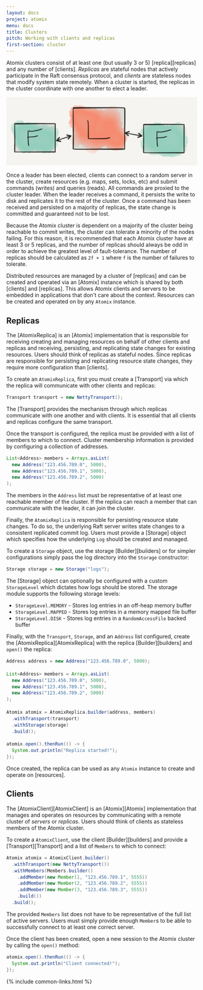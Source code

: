```yaml
---
layout: docs
project: atomix
menu: docs
title: Clusters
pitch: Working with clients and replicas
first-section: cluster
---
```


Atomix clusters consist of at least one (but usually 3 or 5) [replica][replicas] and any number of [clients]. *Replicas* are stateful nodes that actively participate in the Raft consensus protocol, and *clients* are stateless nodes that modify system state remotely. When a cluster is started, the replicas in the cluster coordinate with one another to elect a leader.

![Atomix cluster](/assets/img/docs/cluster.png)

Once a leader has been elected, clients can connect to a random server in the cluster, create resources (e.g. maps, sets, locks, etc) and submit commands (writes) and queries (reads). All commands are proxied to the cluster leader. When the leader receives a command, it persists the write to disk and replicates it to the rest of the cluster. Once a command has been received and persisted on a majority of replicas, the state change is committed and guaranteed not to be lost.

Because the Atomix cluster is dependent on a majority of the cluster being reachable to commit writes, the cluster can tolerate a minority of the nodes failing. For this reason, it is recommended that each Atomix cluster have at least 3 or 5 replicas, and the number of replicas should always be odd in order to achieve the greatest level of fault-tolerance. The number of replicas should be calculated as `2f + 1` where `f` is the number of failures to tolerate.

Distributed resources are managed by a cluster of [replicas] and can be created and operated via an [Atomix] instance which is shared by both [clients] and [replicas]. This allows Atomix clients and servers to be embedded in applications that don't care about the context. Resources can be created and operated on by any `Atomix` instance.

## Replicas

The [AtomixReplica] is an [Atomix] implementation that is responsible for receiving creating and managing resources on behalf of other clients and replicas and receiving, persisting, and replicating state changes for existing resources. Users should think of replicas as stateful nodes. Since replicas are responsible for persisting and replicating resource state changes, they require more configuration than [clients].

To create an `AtomixReplica`, first you must create a [Transport] via which the replica will communicate with other clients and replicas:

```java
Transport transport = new NettyTransport();
```

The [Transport] provides the mechanism through which replicas communicate with one another and with clients. It is essential that all clients and replicas configure the same transport.

Once the transport is configured, the replica must be provided with a list of members to which to connect. Cluster membership information is provided by configuring a collection of addresses.

```java
List<Address> members = Arrays.asList(
  new Address("123.456.789.0", 5000),
  new Address("123.456.789.1", 5000),
  new Address("123.456.789.2", 5000)
);
```

The members in the `Address` list must be representative of at least one reachable member of the cluster. If the replica can reach a member that can communicate with the leader, it can join the cluster.

Finally, the `AtomixReplica` is responsible for persisting resource state changes. To do so, the underlying Raft server writes state changes to a consistent replicated commit log. Users must provide a [Storage] object which specifies how the underlying `Log` should be created and managed.

To create a `Storage` object, use the storage [Builder][builders] or for simpler configurations simply pass the log directory into the `Storage` constructor:

```java
Storage storage = new Storage("logs");
```

The [Storage] object can optionally be configured with a custom `StorageLevel` which dictates how logs should be stored. The storage module supports the following storage levels:

* `StorageLevel.MEMORY` - Stores log entries in an off-heap memory buffer
* `StorageLevel.MAPPED` - Stores log entries in a memory mapped file buffer
* `StorageLevel.DISK` - Stores log entries in a `RandomAccessFile` backed buffer

Finally, with the `Transport`, `Storage`, and an `Address` list configured, create the [AtomixReplica][AtomixReplica] with the replica [Builder][builders] and `open()` the replica:

```java
Address address = new Address("123.456.789.0", 5000);

List<Address> members = Arrays.asList(
  new Address("123.456.789.0", 5000),
  new Address("123.456.789.1", 5000),
  new Address("123.456.789.2", 5000)
);

Atomix atomix = AtomixReplica.builder(address, members)
  .withTransport(transport)
  .withStorage(storage)
  .build();

atomix.open().thenRun(() -> {
  System.out.println("Replica started!");
});
```

Once created, the replica can be used as any `Atomix` instance to create and operate on [resources].

## Clients

The [AtomixClient][AtomixClient] is an [Atomix][Atomix] implementation that manages and operates on resources by communicating with a remote cluster of *servers* or *replicas*. Users should think of clients as stateless members of the Atomix cluster.

To create a `AtomixClient`, use the client [Builder][builders] and provide a [Transport][Transport] and a list of `Members` to which to connect:

```java
Atomix atomix = AtomixClient.builder()
  .withTransport(new NettyTransport())
  .withMembers(Members.builder()
    .addMember(new Member(1, "123.456.789.1", 5555))
    .addMember(new Member(2, "123.456.789.2", 5555))
    .addMember(new Member(3, "123.456.789.3", 5555))
    .build())
  .build();
```

The provided `Members` list does not have to be representative of the full list of active servers. Users must simply provide enough `Member`s to be able to successfully connect to at least one correct server.

Once the client has been created, open a new session to the Atomix cluster by calling the `open()` method:

```java
atomix.open().thenRun(() -> {
  System.out.println("Client connected!");
});
```

{% include common-links.html %}